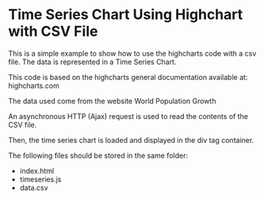 # Time Series Chart Using Highchart with CSV File

This is a simple example to show how to use the highcharts code with a csv file. The data is represented in a Time Series Chart.

This code is based on the highcharts general documentation available at: highcharts.com

The data used come from the website World Population Growth

An asynchronous HTTP (Ajax) request is used to read the contents of the CSV file.

Then, the time series chart is loaded and displayed in the div tag container.

The following files should be stored in the same folder:

* index.html
* timeseries.js
* data.csv